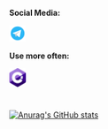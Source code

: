 **Social Media:**

<a href="https://t.me/programmer_sein" title="Telegram"><img src="icons/telegram.png" width="30"/></a>

**Use more often:**

<a href="http://csharp.net/" title="CSharp"><img src="icons/csharp.png" width="30"/></a>

#

[![Anurag's GitHub stats](https://github-readme-stats.vercel.app/api?username=transhumanity-adept&hide=stars&show_icons=true&&theme=tokyonight)](https://github.com/anuraghazra/github-readme-stats)
